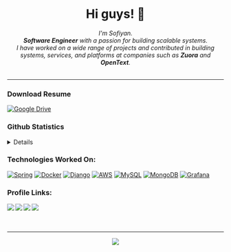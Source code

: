 <h1 align="center">Hi guys! 👋</h1>
<p align="center">
  <i>
        I'm Sofiyan.<br>
        <b>Software Engineer</b> with a passion for building scalable systems.<br>
        I have worked on a wide range of projects and contributed in building systems, services, and platforms at companies such as <b>Zuora</b> and <b>OpenText</b>.<br>
    </i><br>
</p>
<hr>

### Download Resume
[![Google Drive](https://img.shields.io/badge/Google%20Drive-4285F4?style=for-the-badge&logo=googledrive&logoColor=white)](https://drive.google.com/file/d/1j06uCQKqlcHwoqp3pVO-zSXIzzczJoyZ/view?usp=sharing)
</br>

### Github Statistics
<details>
<p align="center">
  <a href="https://github.com/sufiyan0211">
    <img src="http://github-profile-summary-cards.vercel.app/api/cards/profile-details?username=sufiyan0211&theme=transparent" />
  </a>
  <a href="https://github.com/sufiyan0211">
    <img src="https://github-readme-streak-stats.herokuapp.com/?user=sufiyan0211&hide_border=true&card_width=338&theme=transparent" />
  </a>
  <a href="https://github.com/sufiyan0211">
    <img src="http://github-profile-summary-cards.vercel.app/api/cards/stats?username=sufiyan0211&theme=transparent" />
  </a>
  <a href="https://github.com/sufiyan0211">
    <img src="https://github-readme-stats.vercel.app/api/top-langs/?username=sufiyan0211&langs_count=10&exclude_repo=&hide=jupyter%20notebook,vim%20script,cmake,makefile,batchfile,emacs%20lisp,css,html&layout=default&card_width=699&hide_border=true&theme=transparent" />
  </a>
</p>
</details>

### Technologies Worked On:
[![Spring](https://img.shields.io/badge/spring-%236DB33F.svg?style=for-the-badge&logo=spring&logoColor=white)](https://github.com/sufiyan0211)
[![Docker](https://img.shields.io/badge/docker-%230db7ed.svg?style=for-the-badge&logo=docker&logoColor=white)](https://github.com/sufiyan0211)
[![Django](https://img.shields.io/badge/django-%23092E20.svg?style=for-the-badge&logo=django&logoColor=white)](https://github.com/sufiyan0211)
[![AWS](https://img.shields.io/badge/AWS-%23FF9900.svg?style=for-the-badge&logo=amazon-aws&logoColor=white)](https://github.com/sufiyan0211)
[![MySQL](https://img.shields.io/badge/mysql-%2300f.svg?style=for-the-badge&logo=mysql&logoColor=white)](https://github.com/sufiyan0211)
[![MongoDB](https://img.shields.io/badge/MongoDB-%234ea94b.svg?style=for-the-badge&logo=mongodb&logoColor=white)](https://github.com/sufiyan0211)
[![Grafana](https://img.shields.io/badge/grafana-%23F46800.svg?style=for-the-badge&logo=grafana&logoColor=white)](https://github.com/sufiyan0211)

### Profile Links:
<p align="center>   
  <a href="https://www.linkedin.com/in/mohammed-abdul-sofiyan-550049165/" target="_blank"> 
    <img align="left" src="https://img.shields.io/badge/linkedin-%230077B5.svg?style=for-the-badge&logo=linkedin&logoColor=white"> 
  </a>

  <a href="https://auth.geeksforgeeks.org/user/sufiyan0211/practice" target="_blank"> 
    <img align="left" src="https://img.shields.io/badge/GeeksforGeeks-gray?style=for-the-badge&logo=geeksforgeeks&logoColor=35914c"> 
  </a>

  <a href="https://leetcode.com/sufiyan0211/" target="_blank"> 
    <img align="left" src="https://img.shields.io/badge/LeetCode-000000?style=for-the-badge&logo=LeetCode&logoColor=#d16c06"> 
  </a>

  <a href="https://www.sufiyandev.com/" target="_blank"> 
    <img align="left" src="https://img.shields.io/badge/Portfolio-%23000000.svg?style=for-the-badge&logo=firefox&logoColor=#FF7139"> 
  </a>
</p>

</br></br></br>
 <hr>                                                                                                                                  
                                                                                                                                   
<p align="center">
  <a href="https://github.com/sufiyan0211">
    <img src="https://komarev.com/ghpvc/?username=sufiyan0211&color=blue&style=flat)" />
  </a>
</p>
